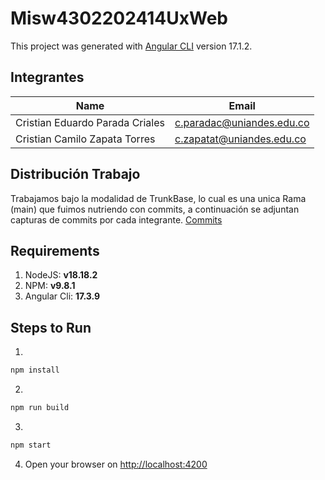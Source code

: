 # Misw4302202414UxWeb

This project was generated with [Angular CLI](https://github.com/angular/angular-cli) version 17.1.2.

## Integrantes

| **Name**                        | **Email**                   |
|---------------------------------|-----------------------------|
| Cristian Eduardo Parada Criales | c.paradac@uniandes.edu.co   |
| Cristian Camilo Zapata Torres   | c.zapatat@uniandes.edu.co   |

## Distribución Trabajo

Trabajamos bajo la modalidad de TrunkBase, lo cual es una unica Rama (main) que fuimos nutriendo con commits, a continuación se adjuntan capturas de commits por cada integrante. [Commits](https://github.com/cparadac/cparadac-misw4302-2024-14-ux-web/commits/main/)

## Requirements

1. NodeJS: **v18.18.2**
2. NPM: **v9.8.1**
3. Angular Cli: **17.3.9**

## Steps to Run

1.

```bash
npm install
```

2.

```bash
npm run build
```

3.

```bash
npm start
```

4. Open your browser on [http://localhost:4200](http://localhost:4200)
